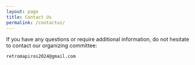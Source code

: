 ```yaml
---
layout: page
title: Contact Us
permalink: /contactus/
---
```


If you have any questions or require additional information, do not hesitate to contact our organizing committee:

`retromapiros2024@gmail.com`
